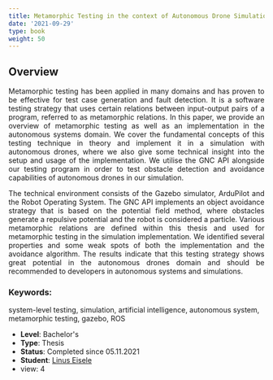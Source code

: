 ```yaml
---
title: Metamorphic Testing in the context of Autonomous Drone Simulations
date: '2021-09-29'
type: book
weight: 50
---
```


## Overview

<div style="text-align: justify;">
  
Metamorphic testing has been applied in many domains and has proven to be effective for test case generation and fault detection. It is a software testing strategy that uses certain relations between input-output pairs of a program, referred to as metamorphic relations. In this paper, we provide an overview of metamorphic testing as well as an implementation in the autonomous systems domain. We cover the fundamental concepts of this testing technique in theory and implement it in a simulation with autonomous drones, where we also give some technical insight into the setup and usage of the implementation. We utilise the GNC API alongside our testing program in order to test obstacle detection and avoidance capabilities of autonomous drones in our simulation.

The technical environment consists of the Gazebo simulator, ArduPilot and the Robot Operating System. The GNC API implements an object avoidance strategy that is
based on the potential field method, where obstacles generate a repulsive potential and the robot is considered a particle. Various metamorphic relations are defined within this thesis and used for metamorphic testing in the simulation implementation. We identified several properties and some weak spots of both the implementation and the avoidance algorithm. The results indicate that this testing strategy shows great potential in the autonomous drones domain and should be recommended to developers in autonomous
systems and simulations.
</div>

### Keywords: 
  system-level testing, simulation, artificial intelligence, autonomous system, metamorphic testing, gazebo, ROS

- **Level**: Bachelor's
- **Type**: Thesis 
- **Status**: Completed since 05.11.2021
- **Student**: [Linus Eisele](https://www.researchgate.net/profile/Linus-Eisele-2)
- view: 4 


